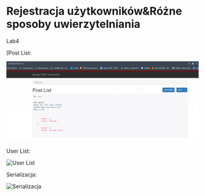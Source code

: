 # Rejestracja użytkowników&Różne sposoby uwierzytelniania

Lab4


[Post List:

![Post List](https://github.com/Guzik98/aplikacje-internetowe-www-21688-185ic/blob/lab4/lab4/SS/Post.PNG)

User List:

![User List](https://github.com/Guzik98/my-first-blog/blob/lab2/lab2_aplikacje_internetowe/Screen/Register.PNG)

Serializacja:

![Serializacja](https://github.com/Guzik98/my-first-blog/blob/lab2/lab2_aplikacje_internetowe/Screen/Login.PNG)

